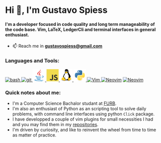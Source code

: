 # Hi 👋, I'm Gustavo Spiess
#### I'm a developer focused in code quality and long term manageability of the code base. Vim, LaTeX, LedgerCli and terminal interfaces in general enthusiast.

- 📫 Reach me in  [**gustavospiess@gmail.com**](mailto:gustavospiess@gmail.com)


### Languages and Tools:
<p align="left">
  <a href="https://www.gnu.org/software/bash/" target="_blank"> <img src="https://www.vectorlogo.zone/logos/gnu_bash/gnu_bash-icon.svg" alt="bash" width="40" height="40"/> </a>
  <a href="https://git-scm.com/" target="_blank"> <img src="https://www.vectorlogo.zone/logos/git-scm/git-scm-icon.svg" alt="git" width="40" height="40"/> </a>
  <a href="https://www.java.com" target="_blank"> <img src="https://raw.githubusercontent.com/devicons/devicon/master/icons/java/java-original.svg" alt="java" width="40" height="40"/> </a>
  <a href="https://developer.mozilla.org/en-US/docs/Web/JavaScript" target="_blank"> <img src="https://raw.githubusercontent.com/devicons/devicon/master/icons/javascript/javascript-original.svg" alt="javascript" width="40" height="40"/> </a>
  <a href="https://www.linux.org/" target="_blank"> <img src="https://raw.githubusercontent.com/devicons/devicon/master/icons/linux/linux-original.svg" alt="linux" width="40" height="40"/> </a>
  <a href="https://www.python.org" target="_blank"> <img src="https://raw.githubusercontent.com/devicons/devicon/master/icons/python/python-original.svg" alt="python" width="40" height="40"/> </a>
  <a href="https://github.com/vim/vim" target="_blank"> <img src="https://github.com/vim/vim/blob/master/runtime/vim48x48.png" width="40" height="40" alt="Vim"</a>
    <a href="https://github.com/neovim/neovim"  target="_blank"><img src="https://raw.githubusercontent.com/neovim/neovim.github.io/master/logos/neovim-mark.svg" alt="Neovim" width="40" height="40"></a>
    <a href="https://github.com/latex3/"  target="_blank"><img src="https://raw.githubusercontent.com/file-icons/icons/master/svg/LaTeX.svg" alt="Neovim" width="40" height="40"></a></p>

### Quick notes about me:

- I'm a Computer Science Bachalor studant at [FURB](furb.br).
- I'm also an enthusiast of Python as an scripting tool to solve daily problems, with command line interfaces using python `Click` package.
- I have developped a couple of vim plugins for small necessities I had and you may find them in my [repositories](https://github.com/gustavospiess?tab=repositories).
- I'm driven by curiosity, and like to reinvent the wheel from time to time as matter of practice.
